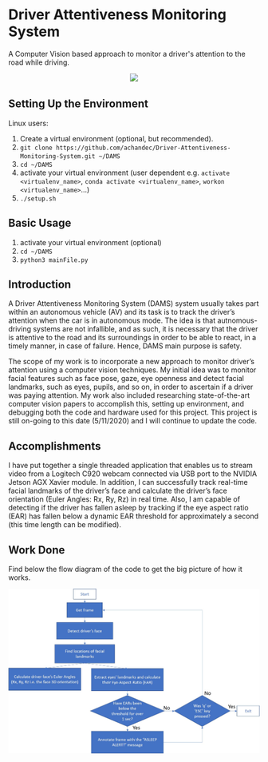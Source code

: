 # Driver Attentiveness Monitoring System
A Computer Vision based approach to monitor a driver's attention to the road while driving.

<p align="center">
<img width="400" src="images/ClosedEyesDemo.gif">
</p>

## Setting Up the Environment
Linux users:
1. Create a virtual environment (optional, but recommended).
2. `git clone https://github.com/achandec/Driver-Attentiveness-Monitoring-System.git ~/DAMS`
3. `cd ~/DAMS`
4. activate your virtual environment (user dependent e.g. `activate <virtualenv_name>`, `conda activate <virtualenv_name>`, `workon <virtualenv_name>`...)
5. `./setup.sh`

## Basic Usage
1. activate your virtual environment (optional)
2. `cd ~/DAMS`
3. `python3 mainFile.py`

## Introduction
  A Driver Attentiveness Monitoring System (DAMS) system usually takes part within an autonomous vehicle (AV) and its task is to track the driver’s attention when the car is in autonomous mode. The idea is that autnomous-driving systems are not infallible, and as such, it is necessary that the driver is attentive to the road and its surroundings in order to be able to react, in a timely manner, in case of failure. Hence, DAMS main purpose is safety.

  The scope of my work is to incorporate a new approach to monitor driver’s attention using a computer vision techniques. My initial idea was to monitor facial features such as face pose, gaze, eye openness and detect facial landmarks, such as eyes, pupils, and so on, in order to ascertain if a driver was paying attention. My work also included researching state-of-the-art computer vision papers to accomplish this, setting up environment, and debugging both the code and hardware used for this project. This project is still on-going to this date (5/11/2020) and I will continue to update the code.

## Accomplishments
  I have put together a single threaded application that enables us to stream video from a Logitech C920 webcam connected via USB port to the NVIDIA Jetson AGX Xavier module. In addition, I can successfully track real-time facial landmarks of the driver’s face and calculate the driver’s face orientation (Euler Angles: Rx, Ry, Rz) in real time. Also, I am capable of detecting if the driver has fallen asleep by tracking if the eye aspect ratio (EAR) has fallen below a dynamic EAR threshold for approximately a second (this time length can be modified). 

## Work Done
  Find below the flow diagram of the code to get the big picture of how it works.
  <p align="center">
    <img src="images/codeBigPicture.jpg" width="680">
  </p>
  
